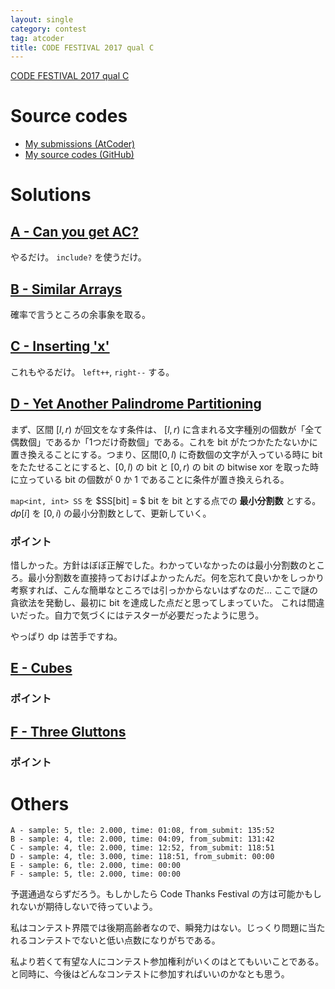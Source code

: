 ```yaml
---
layout: single
category: contest
tag: atcoder
title: CODE FESTIVAL 2017 qual C
---
```


[CODE FESTIVAL 2017 qual C](https://atcoder.jp/contests/code-festival-2017-qualc)

# Source codes

- [My submissions (AtCoder)](https://atcoder.jp/contests/code-festival-2017-qualc/submissions?f.User=kazunetakahashi)
- [My source codes (GitHub)](https://github.com/kazunetakahashi/atcoder/tree/master/2017/1021_CF2017-qualC)

# Solutions

## [A - Can you get AC?](https://atcoder.jp/contests/code-festival-2017-qualc/tasks/code_festival_2017_qualc_a)

やるだけ。 `include?` を使うだけ。

## [B - Similar Arrays](https://atcoder.jp/contests/code-festival-2017-qualc/tasks/code_festival_2017_qualc_b)

確率で言うところの余事象を取る。

## [C - Inserting 'x'](https://atcoder.jp/contests/code-festival-2017-qualc/tasks/code_festival_2017_qualc_c)

これもやるだけ。 `left++`, `right--` する。

## [D - Yet Another Palindrome Partitioning](https://atcoder.jp/contests/code-festival-2017-qualc/tasks/code_festival_2017_qualc_d)

まず、区間 $[l, r)$ が回文をなす条件は、 $[l, r)$ に含まれる文字種別の個数が「全て偶数個」であるか「1つだけ奇数個」である。これを bit がたつかたたないかに置き換えることにする。つまり、区間$[0, l)$ に奇数個の文字が入っている時に bit をたたせることにすると、$[0, l)$ の bit と $[0, r)$ の bit の bitwise xor を取った時に立っている bit の個数が 0 か 1 であることに条件が置き換えられる。

`map<int, int> SS` を $SS[bit] = $ bit を bit とする点での **最小分割数** とする。$dp[i]$ を $[0, i)$ の最小分割数として、更新していく。

### ポイント

惜しかった。方針はぼぼ正解でした。わかっていなかったのは最小分割数のところ。最小分割数を直接持っておけばよかったんだ。何を忘れて良いかをしっかり考察すれば、こんな簡単なところでは引っかからないはずなのだ…
ここで謎の貪欲法を発動し、最初に bit を達成した点だと思ってしまっていた。
これは間違いだった。自力で気づくにはテスターが必要だったように思う。

やっぱり dp は苦手ですね。

## [E - Cubes](https://atcoder.jp/contests/code-festival-2017-qualc/tasks/code_festival_2017_qualc_e)



### ポイント



## [F - Three Gluttons](https://atcoder.jp/contests/code-festival-2017-qualc/tasks/code_festival_2017_qualc_f)



### ポイント

# Others

```
A - sample: 5, tle: 2.000, time: 01:08, from_submit: 135:52
B - sample: 4, tle: 2.000, time: 04:09, from_submit: 131:42
C - sample: 4, tle: 2.000, time: 12:52, from_submit: 118:51
D - sample: 4, tle: 3.000, time: 118:51, from_submit: 00:00
E - sample: 6, tle: 2.000, time: 00:00
F - sample: 5, tle: 2.000, time: 00:00
```

予選通過ならずだろう。もしかしたら Code Thanks Festival の方は可能かもしれないが期待しないで待っていよう。

私はコンテスト界隈では後期高齢者なので、瞬発力はない。じっくり問題に当たれるコンテストでないと低い点数になりがちである。

私より若くて有望な人にコンテスト参加権利がいくのはとてもいいことである。と同時に、今後はどんなコンテストに参加すればいいのかなとも思う。
